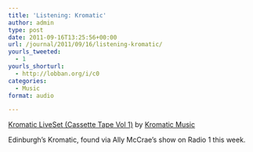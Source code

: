 ```yaml
---
title: 'Listening: Kromatic'
author: admin
type: post
date: 2011-09-16T13:25:56+00:00
url: /journal/2011/09/16/listening-kromatic/
yourls_tweeted:
  - 1
yourls_shorturl:
  - http://lobban.org/i/c0
categories:
  - Music
format: audio

---
```

<span><a href="http://soundcloud.com/kromatic-music/kromatic-liveset-cassette-tape">Kromatic LiveSet (Cassette Tape Vol 1)</a> by <a href="http://soundcloud.com/kromatic-music">Kromatic Music</a></span> 

Edinburgh&#8217;s Kromatic, found via Ally McCrae&#8217;s show on Radio 1 this week.
